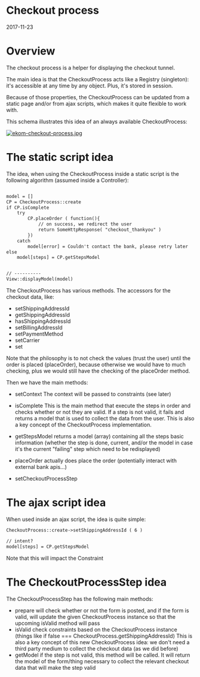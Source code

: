 Checkout process
=====================
2017-11-23





Overview
=============

The checkout process is a helper for displaying the checkout tunnel.

The main idea is that the CheckoutProcess acts like a Registry (singleton): it's accessible at any time by any object.
Plus, it's stored in session.

Because of those properties, the CheckoutProcess can be updated from a static page and/or from ajax scripts,
which makes it quite flexible to work with.

This schema illustrates this idea of an always available CheckoutProcess:

[![ekom-checkout-process.jpg](http://lingtalfi.com/img/kamille-modules/Ekom/ekom-checkout-process.jpg)](http://lingtalfi.com/img/kamille-modules/Ekom/ekom-checkout-process.jpg)





The static script idea
===========================

The idea, when using the CheckoutProcess inside a static script is the following algorithm (assumed inside 
a Controller):

```txt

model = []
CP = CheckoutProcess::create
if CP.isComplete 
    try
        CP.placeOrder ( function(){
            // on success, we redirect the user
            return SomeHttpResponse( "checkout_thankyou" )
        })
    catch 
        model[error] = Couldn't contact the bank, please retry later
else
    model[steps] = CP.getStepsModel


// ----------
View::displayModel(model)
```


The CheckoutProcess has various methods.
The accessors for the checkout data, like:
 
- setShippingAddressId 
- getShippingAddressId 
- hasShippingAddressId 
- setBillingAddressId 
- setPaymentMethod 
- setCarrier 
- set 


Note that the philosophy is to not check the values (trust the user) until the order is placed (placeOrder),
because otherwise we would have to much checking, plus we would still have the checking of the placeOrder method.


Then we have the main methods:

- setContext
    The context will be passed to constraints (see later) 
- isComplete
    This is the main method that execute the steps in order and checks whether or not they are valid.
    If a step is not valid, it fails and returns a model that is used to collect the data from the user.
    This is also a key concept of the CheckoutProcess implementation.
    
- getStepsModel
    returns a model (array) containing all the steps basic information (whether the step is done, current, and/or the
    model in case it's the current "failing" step which need to be redisplayed)
- placeOrder
    actually does place the order (potentially interact with external bank apis...)
- setCheckoutProcessStep 


   




The ajax script idea
===========================

When used inside an ajax script, the idea is quite simple:

```txt
CheckoutProcess::create->setShippingAddressId ( 6 )

// intent?
model[steps] = CP.getStepsModel
```


Note that this will impact the Constraint




The CheckoutProcessStep idea
==============================

The CheckoutProcessStep has the following main methods:

- prepare
    will check whether or not the form is posted, and if the form is valid, will update the 
    given CheckoutProcess instance so that the upcoming isValid method will pass
- isValid
    check constraints based on the CheckoutProcess instance (things like if false === CheckoutProcess.getShippingAddressId)
    This is also a key concept of this new CheckoutProcess idea: we don't need a third party medium to collect the 
    checkout data (as we did before) 
- getModel
    if the step is not valid, this method will be called.
    It will return the model of the form/thing necessary to collect the relevant checkout data that will make the step valid




